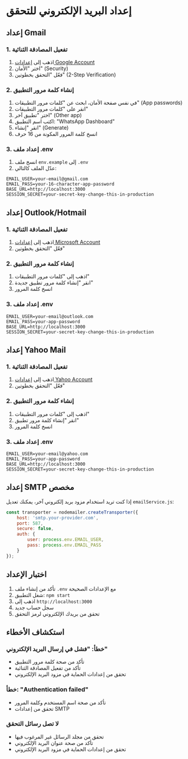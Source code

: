 # إعداد البريد الإلكتروني للتحقق

## إعداد Gmail

### 1. تفعيل المصادقة الثنائية
1. اذهب إلى [إعدادات Google Account](https://myaccount.google.com/)
2. اختر "الأمان" (Security)
3. فعّل "التحقق بخطوتين" (2-Step Verification)

### 2. إنشاء كلمة مرور التطبيق
1. في نفس صفحة الأمان، ابحث عن "كلمات مرور التطبيقات" (App passwords)
2. انقر على "كلمات مرور التطبيقات"
3. اختر "تطبيق آخر" (Other app)
4. اكتب اسم التطبيق: "WhatsApp Dashboard"
5. انقر "إنشاء" (Generate)
6. انسخ كلمة المرور المكونة من 16 حرف

### 3. إعداد ملف .env
1. انسخ ملف `env.example` إلى `.env`
2. عدّل الملف كالتالي:
```
EMAIL_USER=your-email@gmail.com
EMAIL_PASS=your-16-character-app-password
BASE_URL=http://localhost:3000
SESSION_SECRET=your-secret-key-change-this-in-production
```

## إعداد Outlook/Hotmail

### 1. تفعيل المصادقة الثنائية
1. اذهب إلى [إعدادات Microsoft Account](https://account.microsoft.com/security)
2. فعّل "التحقق بخطوتين"

### 2. إنشاء كلمة مرور التطبيق
1. اذهب إلى "كلمات مرور التطبيقات"
2. انقر "إنشاء كلمة مرور تطبيق جديدة"
3. انسخ كلمة المرور

### 3. إعداد ملف .env
```
EMAIL_USER=your-email@outlook.com
EMAIL_PASS=your-app-password
BASE_URL=http://localhost:3000
SESSION_SECRET=your-secret-key-change-this-in-production
```

## إعداد Yahoo Mail

### 1. تفعيل المصادقة الثنائية
1. اذهب إلى [إعدادات Yahoo Account](https://login.yahoo.com/account/security)
2. فعّل "التحقق بخطوتين"

### 2. إنشاء كلمة مرور التطبيق
1. اذهب إلى "كلمات مرور التطبيقات"
2. انقر "إنشاء كلمة مرور تطبيق"
3. انسخ كلمة المرور

### 3. إعداد ملف .env
```
EMAIL_USER=your-email@yahoo.com
EMAIL_PASS=your-app-password
BASE_URL=http://localhost:3000
SESSION_SECRET=your-secret-key-change-this-in-production
```

## إعداد SMTP مخصص

إذا كنت تريد استخدام مزود بريد إلكتروني آخر، يمكنك تعديل `emailService.js`:

```javascript
const transporter = nodemailer.createTransporter({
    host: 'smtp.your-provider.com',
    port: 587,
    secure: false,
    auth: {
        user: process.env.EMAIL_USER,
        pass: process.env.EMAIL_PASS
    }
});
```

## اختبار الإعداد

1. تأكد من إنشاء ملف `.env` مع الإعدادات الصحيحة
2. شغل التطبيق: `npm start`
3. اذهب إلى `http://localhost:3000`
4. سجل حساب جديد
5. تحقق من بريدك الإلكتروني لرمز التحقق

## استكشاف الأخطاء

### خطأ: "فشل في إرسال البريد الإلكتروني"
- تأكد من صحة كلمة مرور التطبيق
- تأكد من تفعيل المصادقة الثنائية
- تحقق من إعدادات الحماية في مزود البريد الإلكتروني

### خطأ: "Authentication failed"
- تأكد من صحة اسم المستخدم وكلمة المرور
- تحقق من إعدادات SMTP

### لا تصل رسائل التحقق
- تحقق من مجلد الرسائل غير المرغوب فيها
- تأكد من صحة عنوان البريد الإلكتروني
- تحقق من إعدادات الحماية في مزود البريد الإلكتروني

